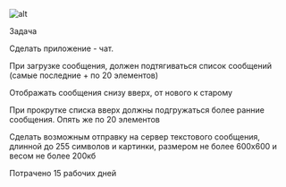 ![alt](https://github.com/habr/ChatTestTask/blob/master/1.gif)

Задача

Сделать приложение - чат.

При загрузке сообщения, должен подтягиваться список сообщений (самые последние + по 20 элементов)

Отображать сообщения снизу вверх, от нового к старому

При прокрутке списка вверх должны подгружаться более ранние сообщения. Опять же по 20 элементов

Сделать возможным отправку на сервер текстового сообщения, длинной до 255 символов и картинки, размером не более 600х600 и весом не более 200кб


Потрачено 15 рабочих дней
